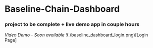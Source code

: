 # Baseline-Chain-Dashboard
### project to be complete + live demo app in couple hours
*Video Demo - Soon available*
!(./baseline_dashboard_login.png)[Login Page]
